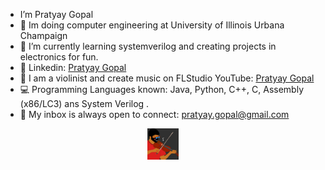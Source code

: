 
- I’m Pratyay Gopal 
- 🪫 Im doing computer engineering at University of Illinois Urbana Champaign
- 🌱 I’m currently learning systemverilog and creating projects in electronics for fun.
- 🔗 Linkedin: <a href="https://www.linkedin.com/in/pratyay-gopal">Pratyay Gopal</a> 
- 🎵 I am a violinist and create music on FLStudio YouTube: <a href="https://www.youtube.com/@pratyaygopal">Pratyay Gopal</a>
- 💻 Programming Languages known: Java, Python, C++, C, Assembly (x86/LC3) ans System Verilog .
- 📧 My inbox is always open to connect: <a href="mailto:pratyay.gopal@gmail.com">pratyay.gopal@gmail.com</a>


<p align="center">
	<a href = "https://www.youtube.com/channel/UC_U1wTxiXRR5ZD2RZkmp6FA?sub_confirmation=1">
		<img height="50em" src="WhatsApp Image 2021-12-17 at 10.39.23 AM.jpeg" centre/>
	<a/>
</p>
